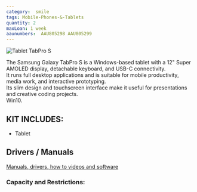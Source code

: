 ```yaml
---
category:  smile
tags: Mobile-Phones-&-Tablets
quantity: 2
maxLoan: 1 week
aaunumbers:  AAU805298 AAU805299
---
```

![Tablet TabPro S](https://images.harlander.com/artikel/1000x1000/samsung-galaxy-tabpro-s-schwarz-windows10-2.jpg)

The Samsung Galaxy TabPro S is a Windows-based tablet with a 12" Super AMOLED display, detachable keyboard, and USB-C connectivity.<br>It runs full desktop applications and is suitable for mobile productivity, media work, and interactive prototyping.<br>Its slim design and touchscreen interface make it useful for presentations and creative coding projects.<br>Win10.
## KIT INCLUDES:
-  Tablet

## Drivers / Manuals
[Manuals, drivers, how to videos and software](https://www.samsung.com/us/support/computing/computing-accessories/?modelCode=SM-W703NZKAXAR-R)



### Capacity and Restrictions:
